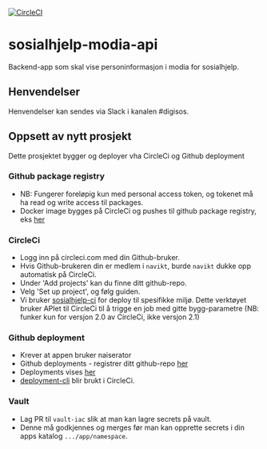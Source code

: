 [![CircleCI](https://circleci.com/gh/navikt/sosialhjelp-modia-api.svg?style=svg&circle-token=94dff29c86cdbfcb739ac73795619f6ddecd2d43)](https://circleci.com/gh/navikt/sosialhjelp-modia-api)
# sosialhjelp-modia-api
Backend-app som skal vise personinformasjon i modia for sosialhjelp.

## Henvendelser
Henvendelser kan sendes via Slack i kanalen #digisos.

## Oppsett av nytt prosjekt
Dette prosjektet bygger og deployer vha CircleCi og Github deployment

### Github package registry
- NB: Fungerer foreløpig kun med personal access token, og tokenet må ha read og write access til packages.
- Docker image bygges på CircleCi og pushes til github package registry, eks [her](https://github.com/navikt/sosialhjelp-modia-api/packages/13432/versions)

### CircleCi
- Logg inn på circleci.com med din Github-bruker. 
- Hvis Github-brukeren din er medlem i `navikt`, burde `navikt` dukke opp automatisk på CircleCi.
- Under 'Add projects' kan du finne ditt github-repo.
- Velg 'Set up project', og følg guiden.
- Vi bruker [sosialhjelp-ci](https://github.com/navikt/sosialhjelp-ci) for deploy til spesifikke miljø. Dette verktøyet bruker APIet til CircleCi til å trigge en job med gitte bygg-parametre (NB: funker kun for versjon 2.0 av CircleCi, ikke versjon 2.1)

### Github deployment
- Krever at appen bruker naiserator
- Github deployments - registrer ditt github-repo [her](https://deployment.prod-sbs.nais.io/auth/form)
- Deployments vises [her](https://github.com/navikt/sosialhjelp-modia-api/deployments)
- [deployment-cli](https://github.com/navikt/deployment-cli) blir brukt i CircleCi.

### Vault
- Lag PR til `vault-iac` slik at man kan lagre secrets på vault.
- Denne må godkjennes og merges før man kan opprette secrets i din apps katalog `.../app/namespace`.
